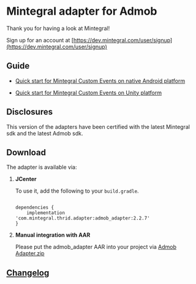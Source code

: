 # Mintegral adapter for Admob

Thank you for having a look at Mintegral! 

Sign up for an account at [https://dev.mintegral.com/user/signup](https://dev.mintegral.com/user/signup)


## Guide

- [Quick start for Mintegral Custom Events on native Android platform](http://cdn-adn.rayjump.com/cdn-adn/v2/markdown_v2/index.html?file=sdk-m_sdk_admob-android&lang=en)


- [Quick start for Mintegral Custom Events on Unity platform](http://cdn-adn.rayjump.com/cdn-adn/v2/markdown_v2/index.html?file=sdk-m_sdk_admob-unity&lang=en) 


## Disclosures

This version of the adapters have been certified with the latest Mintegral sdk and the latest Admob sdk.

## Download

The adapter is available via:

1. **JCenter**
    
    To use it, add the following to your `build.gradle`.
    
    ```

    dependencies {
        implementation 'com.mintegral.thrid.adapter:admob_adapter:2.2.7'
    }
    ```

2. **Manual integration with AAR**

	Please put the admob_adapter AAR into your project via [Admob Adapter.zip](https://github.com/Mintegral-official/mintegral_admob_adapter_android/archive/master.zip)

## [Changelog](./CHANGELOG.md)


